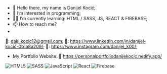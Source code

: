 - 👋 Hello there, my name is Danijel Kocić;
- 👀 I’m interested in programming;
- 👨‍💻 I’m currently learning: HTML / SASS, JS, REACT & FIREBASE;
- 📫 How to reach me?
- 
📧: daki.kocic12@gmail.com; 
🔗: https://www.linkedin.com/in/danijel-kocić-0b1a8a209/;
🔗: https://www.instagram.com/danijel_k00/;

- My Portfolio Website: 🔗 https://personalportfoliodanijekocic.netlify.app/


















![HTML5](https://img.shields.io/badge/html5-%23E34F26.svg?style=for-the-badge&logo=html5&logoColor=white)
![SASS](https://img.shields.io/badge/SASS-hotpink.svg?style=for-the-badge&logo=SASS&logoColor=white)
![JavaScript](https://img.shields.io/badge/javascript-%23323330.svg?style=for-the-badge&logo=javascript&logoColor=%23F7DF1E)
![React](https://img.shields.io/badge/react-%2320232a.svg?style=for-the-badge&logo=react&logoColor=%2361DAFB)
![Firebase](https://img.shields.io/badge/firebase-%23039BE5.svg?style=for-the-badge&logo=firebase)



